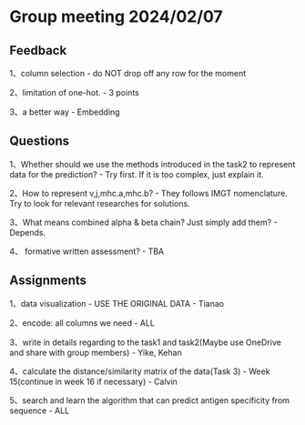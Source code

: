 # Group meeting 2024/02/07

## Feedback

1、column selection  - do NOT drop off any row for the moment

2、limitation of one-hot. - 3 points

3、a better way - Embedding

## Questions

1、Whether should we use the methods introduced in the task2 to represent data for the prediction? - Try first. If it is too complex, just explain it.

2、How to represent v,j,mhc.a,mhc.b?  - They follows IMGT nomenclature. Try to look for relevant researches for solutions.

3、What means combined alpha & beta chain? Just simply add them? - Depends.

4、 formative written assessment? - TBA

##  Assignments

1、data visualization - USE THE ORIGINAL DATA  - Tianao

2、encode: all columns we need - ALL

3、write in details regarding to the task1 and task2(Maybe use OneDrive and share with group members) - Yike, Kehan

4、calculate the distance/similarity matrix of the data(Task 3) - Week 15(continue in week 16 if necessary) - Calvin

5、search and learn the algorithm that can predict antigen specificity from sequence - ALL